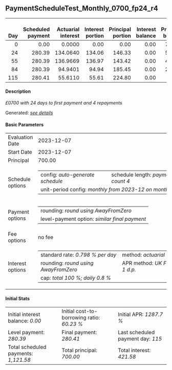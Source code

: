 <h2>PaymentScheduleTest_Monthly_0700_fp24_r4</h2>
<table>
    <thead style="vertical-align: bottom;">
        <th style="text-align: right;">Day</th>
        <th style="text-align: right;">Scheduled payment</th>
        <th style="text-align: right;">Actuarial interest</th>
        <th style="text-align: right;">Interest portion</th>
        <th style="text-align: right;">Principal portion</th>
        <th style="text-align: right;">Interest balance</th>
        <th style="text-align: right;">Principal balance</th>
        <th style="text-align: right;">Total actuarial interest</th>
        <th style="text-align: right;">Total interest</th>
        <th style="text-align: right;">Total principal</th>
    </thead>
    <tr style="text-align: right;">
        <td class="ci00">0</td>
        <td class="ci01" style="white-space: nowrap;">0.00</td>
        <td class="ci02">0.0000</td>
        <td class="ci03">0.00</td>
        <td class="ci04">0.00</td>
        <td class="ci05">0.00</td>
        <td class="ci06">700.00</td>
        <td class="ci07">0.0000</td>
        <td class="ci08">0.00</td>
        <td class="ci09">0.00</td>
    </tr>
    <tr style="text-align: right;">
        <td class="ci00">24</td>
        <td class="ci01" style="white-space: nowrap;">280.39</td>
        <td class="ci02">134.0640</td>
        <td class="ci03">134.06</td>
        <td class="ci04">146.33</td>
        <td class="ci05">0.00</td>
        <td class="ci06">553.67</td>
        <td class="ci07">134.0640</td>
        <td class="ci08">134.06</td>
        <td class="ci09">146.33</td>
    </tr>
    <tr style="text-align: right;">
        <td class="ci00">55</td>
        <td class="ci01" style="white-space: nowrap;">280.39</td>
        <td class="ci02">136.9669</td>
        <td class="ci03">136.97</td>
        <td class="ci04">143.42</td>
        <td class="ci05">0.00</td>
        <td class="ci06">410.25</td>
        <td class="ci07">271.0309</td>
        <td class="ci08">271.03</td>
        <td class="ci09">289.75</td>
    </tr>
    <tr style="text-align: right;">
        <td class="ci00">84</td>
        <td class="ci01" style="white-space: nowrap;">280.39</td>
        <td class="ci02">94.9401</td>
        <td class="ci03">94.94</td>
        <td class="ci04">185.45</td>
        <td class="ci05">0.00</td>
        <td class="ci06">224.80</td>
        <td class="ci07">365.9709</td>
        <td class="ci08">365.97</td>
        <td class="ci09">475.20</td>
    </tr>
    <tr style="text-align: right;">
        <td class="ci00">115</td>
        <td class="ci01" style="white-space: nowrap;">280.41</td>
        <td class="ci02">55.6110</td>
        <td class="ci03">55.61</td>
        <td class="ci04">224.80</td>
        <td class="ci05">0.00</td>
        <td class="ci06">0.00</td>
        <td class="ci07">421.5820</td>
        <td class="ci08">421.58</td>
        <td class="ci09">700.00</td>
    </tr>
</table>
<h4>Description</h4>
<p><i>£0700 with 24 days to first payment and 4 repayments</i></p>
<p>Generated: <i><a href="../GeneratedDate.html">see details</a></i></p>
<h4>Basic Parameters</h4>
<table>
    <tr>
        <td>Evaluation Date</td>
        <td>2023-12-07</td>
    </tr>
    <tr>
        <td>Start Date</td>
        <td>2023-12-07</td>
    </tr>
    <tr>
        <td>Principal</td>
        <td>700.00</td>
    </tr>
    <tr>
        <td>Schedule options</td>
        <td>
            <table>
                <tr>
                    <td>config: <i>auto-generate schedule</i></td>
                    <td>schedule length: <i><i>payment count</i> 4</i></td>
                </tr>
                <tr>
                    <td colspan="2" style="white-space: nowrap;">unit-period config: <i>monthly from 2023-12 on month-end</i></td>
                </tr>
            </table>
        </td>
    </tr>
    <tr>
        <td>Payment options</td>
        <td>
            <table>
                <tr>
                    <td>rounding: <i>round using AwayFromZero</i></td>
                </tr>
                <tr>
                    <td>level-payment option: <i>similar&nbsp;final&nbsp;payment</i></td>
                </tr>
            </table>
        </td>
    </tr>
    <tr>
        <td>Fee options</td>
        <td>no fee
        </td>
    </tr>
    <tr>
        <td>Interest options</td>
        <td>
            <table>
                <tr>
                    <td>standard rate: <i>0.798 % per day</i></td>
                    <td>method: <i>actuarial</i></td>
                </tr>
                <tr>
                    <td>rounding: <i>round using AwayFromZero</i></td>
                    <td>APR method: <i>UK FCA to 1 d.p.</i></td>
                </tr>
                <tr>
                    <td colspan="2">cap: <i>total 100 %; daily 0.8 %</td>
                </tr>
            </table>
        </td>
    </tr>
</table>
<h4>Initial Stats</h4>
<table>
    <tr>
        <td>Initial interest balance: <i>0.00</i></td>
        <td>Initial cost-to-borrowing ratio: <i>60.23 %</i></td>
        <td>Initial APR: <i>1287.7 %</i></td>
    </tr>
    <tr>
        <td>Level payment: <i>280.39</i></td>
        <td>Final payment: <i>280.41</i></td>
        <td>Last scheduled payment day: <i>115</i></td>
    </tr>
    <tr>
        <td>Total scheduled payments: <i>1,121.58</i></td>
        <td>Total principal: <i>700.00</i></td>
        <td>Total interest: <i>421.58</i></td>
    </tr>
</table>